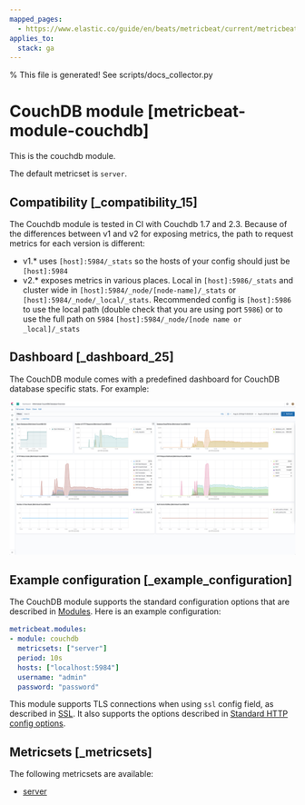 ```yaml
---
mapped_pages:
  - https://www.elastic.co/guide/en/beats/metricbeat/current/metricbeat-module-couchdb.html
applies_to:
  stack: ga
---
```


% This file is generated! See scripts/docs_collector.py

# CouchDB module [metricbeat-module-couchdb]

This is the couchdb module.

The default metricset is `server`.


## Compatibility [_compatibility_15]

The Couchdb module is tested in CI with Couchdb 1.7 and 2.3. Because of the differences between v1 and v2 for exposing metrics, the path to request metrics for each version is different:

* v1.* uses `[host]:5984/_stats` so the hosts of your config should just be `[host]:5984`
* v2.* exposes metrics in various places. Local in `[host]:5986/_stats` and cluster wide in `[host]:5984/_node/[node-name]/_stats` or `[host]:5984/_node/_local/_stats`. Recommended config is `[host]:5986` to use the local path (double check that you are using port `5986`) or to use the full path on `5984`  `[host]:5984/_node/[node name or _local]/_stats`


## Dashboard [_dashboard_25]

The CouchDB module comes with a predefined dashboard for CouchDB database specific stats. For example:

![metricbeat couchdb overview](images/metricbeat-couchdb-overview.png)


## Example configuration [_example_configuration]

The CouchDB module supports the standard configuration options that are described in [Modules](/reference/metricbeat/configuration-metricbeat.md). Here is an example configuration:

```yaml
metricbeat.modules:
- module: couchdb
  metricsets: ["server"]
  period: 10s
  hosts: ["localhost:5984"]
  username: "admin"
  password: "password"
```

This module supports TLS connections when using `ssl` config field, as described in [SSL](/reference/metricbeat/configuration-ssl.md). It also supports the options described in [Standard HTTP config options](/reference/metricbeat/configuration-metricbeat.md#module-http-config-options).


## Metricsets [_metricsets]

The following metricsets are available:

* [server](/reference/metricbeat/metricbeat-metricset-couchdb-server.md)
